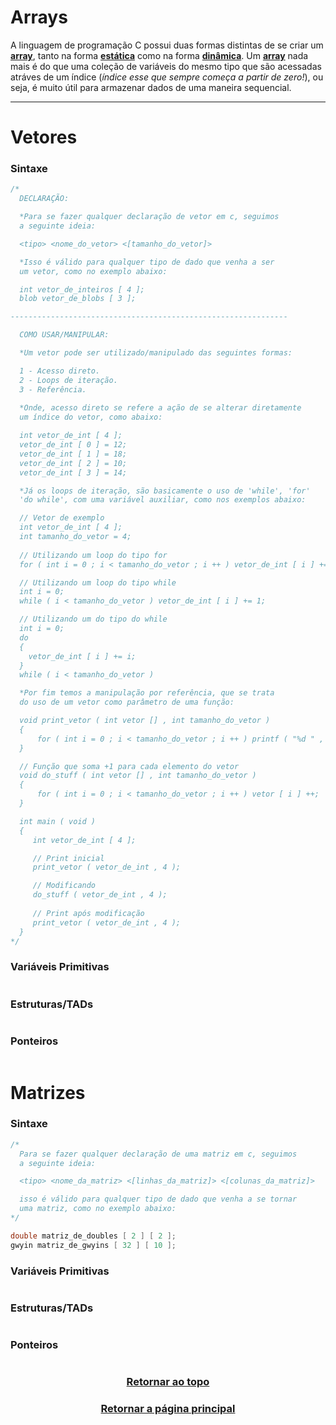 # Arrays

A linguagem de programação C possui duas formas distintas de se criar um <a href="Arrays.md" title="vetor ou uma matriz">**array**</a>, tanto na forma <a href="Arrays.md" title="o vetor/matriz possui um tamanho máximo fixo">**estática**</a> como na forma <a href="Arrays.md" title="o vetor/matriz pode ser expandido ou reduzido">**dinâmica**</a>. Um <a href="Arrays.md" title="vetor ou uma matriz">**array**</a> nada mais é do que uma coleção de variáveis do mesmo tipo que são acessadas atráves de um índice (*índice esse que sempre começa a partir de zero!*), ou seja, é muito útil para armazenar dados de uma maneira sequencial. 

---

# Vetores

### Sintaxe
```main.c
/*
  DECLARAÇÃO:

  *Para se fazer qualquer declaração de vetor em c, seguimos
  a seguinte ideia:

  <tipo> <nome_do_vetor> <[tamanho_do_vetor]>

  *Isso é válido para qualquer tipo de dado que venha a ser 
  um vetor, como no exemplo abaixo:

  int vetor_de_inteiros [ 4 ];
  blob vetor_de_blobs [ 3 ];

--------------------------------------------------------------

  COMO USAR/MANIPULAR:

  *Um vetor pode ser utilizado/manipulado das seguintes formas:

  1 - Acesso direto.
  2 - Loops de iteração.
  3 - Referência.
  
  *Onde, acesso direto se refere a ação de se alterar diretamente
  um índice do vetor, como abaixo:

  int vetor_de_int [ 4 ];
  vetor_de_int [ 0 ] = 12;
  vetor_de_int [ 1 ] = 18;
  vetor_de_int [ 2 ] = 10;
  vetor_de_int [ 3 ] = 14;

  *Já os loops de iteração, são basicamente o uso de 'while', 'for'
  'do while', com uma variável auxiliar, como nos exemplos abaixo:

  // Vetor de exemplo
  int vetor_de_int [ 4 ];
  int tamanho_do_vetor = 4;
   
  // Utilizando um loop do tipo for
  for ( int i = 0 ; i < tamanho_do_vetor ; i ++ ) vetor_de_int [ i ] += 1;

  // Utilizando um loop do tipo while
  int i = 0;
  while ( i < tamanho_do_vetor ) vetor_de_int [ i ] += 1;

  // Utilizando um do tipo do while
  int i = 0;
  do
  {
    vetor_de_int [ i ] += i;
  }
  while ( i < tamanho_do_vetor )

  *Por fim temos a manipulação por referência, que se trata
  do uso de um vetor como parâmetro de uma função:

  void print_vetor ( int vetor [] , int tamanho_do_vetor )
  {
      for ( int i = 0 ; i < tamanho_do_vetor ; i ++ ) printf ( "%d " , vetor [ i ] );
  }

  // Função que soma +1 para cada elemento do vetor
  void do_stuff ( int vetor [] , int tamanho_do_vetor )
  {   
      for ( int i = 0 ; i < tamanho_do_vetor ; i ++ ) vetor [ i ] ++;
  }   

  int main ( void )
  { 
     int vetor_de_int [ 4 ];

     // Print inicial
     print_vetor ( vetor_de_int , 4 ); 

     // Modificando
     do_stuff ( vetor_de_int , 4 );
   
     // Print após modificação
     print_vetor ( vetor_de_int , 4 );  
  }
*/
```

### Variáveis Primitivas
```main.c
```

### Estruturas/TADs
```main.c
```

### Ponteiros
```main.c
```

# Matrizes

### Sintaxe
```main.c
/*
  Para se fazer qualquer declaração de uma matriz em c, seguimos
  a seguinte ideia:

  <tipo> <nome_da_matriz> <[linhas_da_matriz]> <[colunas_da_matriz]>

  isso é válido para qualquer tipo de dado que venha a se tornar
  uma matriz, como no exemplo abaixo:
*/

double matriz_de_doubles [ 2 ] [ 2 ];
gwyin matriz_de_gwyins [ 32 ] [ 10 ];
```

### Variáveis Primitivas
```main.c
```

### Estruturas/TADs
```main.c
```

### Ponteiros
```main.c
```

<h3 align="center"> <a href="#arrays" title="Voltar ao topo"> Retornar ao topo </a> </h3>
<h3 align="center"> <a href="https://github.com/AllisonJunior/Estruturas_de_Dados" title="Voltar ao menu principal"> Retornar a página principal </a> </h3>

